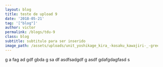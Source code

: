 ```yaml
---
layout: blog
title: teste de upload 9
date: '2018-05-21'
tag: '["blog"]'
author: victor
permalink: /blogs/tdu-9
class: blog
subtitle: subtitulo para ser inserido
image_path: /assets/uploads/unit_yoshikage_kira_-kosaku_kawajiri-_-green-.png
---
```

g a fag ad gdf gbda g sa df asdfsadgdf g asdf gdafgdagfasd s
